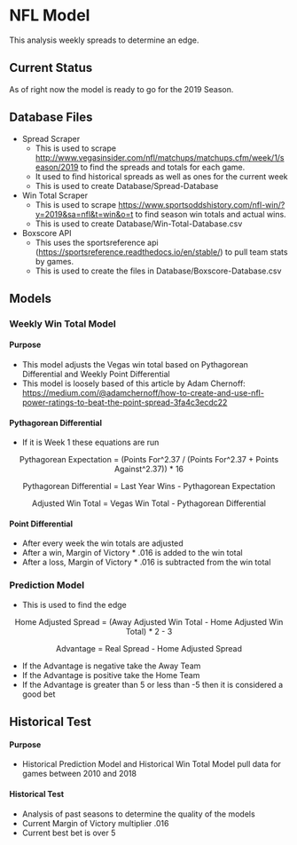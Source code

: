 # NFL Model

This analysis weekly spreads to determine an edge.


## Current Status

As of right now the model is ready to go for the 2019 Season.


## Database Files

* Spread Scraper
  * This is used to scrape http://www.vegasinsider.com/nfl/matchups/matchups.cfm/week/1/season/2019 to find the spreads and totals for each game.
  * It used to find historical spreads as well as ones for the current week
  * This is used to create Database/Spread-Database
* Win Total Scraper
  * This is used to scrape https://www.sportsoddshistory.com/nfl-win/?y=2019&sa=nfl&t=win&o=t to find season win totals and actual wins.
  * This is used to create Database/Win-Total-Database.csv
* Boxscore API
  * This uses the sportsreference api (https://sportsreference.readthedocs.io/en/stable/) to pull team stats by games. 
  * This is used to create the files in Database/Boxscore-Database.csv
  
  
## Models

### Weekly Win Total Model

#### Purpose

* This model adjusts the Vegas win total based on Pythagorean Differential and Weekly Point Differential
* This model is loosely based of this article by Adam Chernoff: https://medium.com/@adamchernoff/how-to-create-and-use-nfl-power-ratings-to-beat-the-point-spread-3fa4c3ecdc22

#### Pythagorean Differential

* If it is Week 1 these equations are run

<p align="center"> Pythagorean Expectation = (Points For^2.37 / (Points For^2.37 + Points Against^2.37)) * 16</p>

<p align="center"> Pythagorean Differential = Last Year Wins - Pythagorean Expectation </p>

<p align="center"> Adjusted Win Total = Vegas Win Total - Pythagorean Differential </p>

#### Point Differential

* After every week the win totals are adjusted
* After a win, Margin of Victory * .016 is added to the win total
* After a loss, Margin of Victory * .016 is subtracted from the win total

### Prediction Model

* This is used to find the edge

<p align="center"> Home Adjusted Spread = (Away Adjusted Win Total - Home Adjusted Win Total) * 2 - 3 </p>

<p align="center"> Advantage = Real Spread - Home Adjusted Spread </p>

* If the Advantage is negative take the Away Team
* If the Advantage is positive take the Home Team
* If the Advantage is greater than 5 or less than -5 then it is considered a good bet

## Historical Test

#### Purpose

* Historical Prediction Model and Historical Win Total Model pull data for games between 2010 and 2018

#### Historical Test

* Analysis of past seasons to determine the quality of the models
* Current Margin of Victory multiplier .016
* Current best bet is over 5
